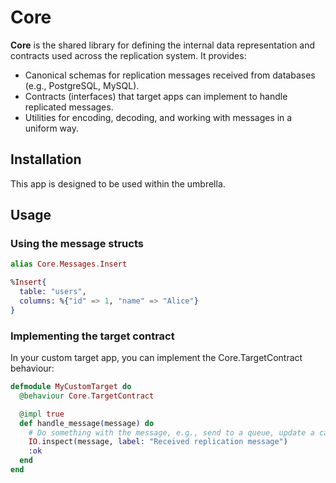 # Core

**Core** is the shared library for defining the internal data representation and contracts used across the replication system. It provides:

- Canonical schemas for replication messages received from databases (e.g., PostgreSQL, MySQL).
- Contracts (interfaces) that target apps can implement to handle replicated messages.
- Utilities for encoding, decoding, and working with messages in a uniform way.

## Installation

This app is designed to be used within the umbrella.

## Usage

### Using the message structs

```elixir
alias Core.Messages.Insert

%Insert{
  table: "users",
  columns: %{"id" => 1, "name" => "Alice"}
}
```

### Implementing the target contract
In your custom target app, you can implement the Core.TargetContract behaviour:
```elixir
defmodule MyCustomTarget do
  @behaviour Core.TargetContract

  @impl true
  def handle_message(message) do
    # Do something with the message, e.g., send to a queue, update a cache, or update a database
    IO.inspect(message, label: "Received replication message")
    :ok
  end
end
```
